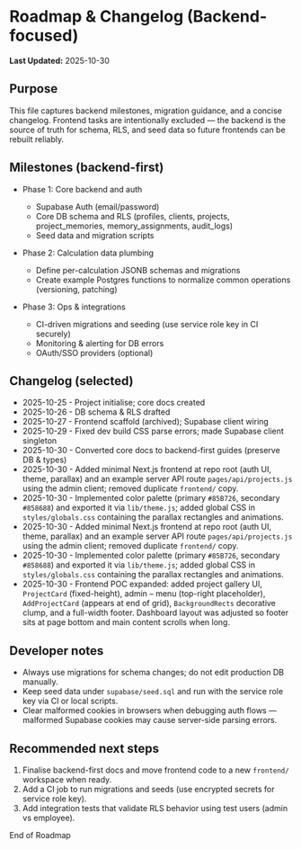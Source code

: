 # Roadmap & Changelog (Backend-focused)

**Last Updated:** 2025-10-30

Purpose
-------
This file captures backend milestones, migration guidance, and a concise changelog. Frontend tasks are intentionally excluded — the backend is the source of truth for schema, RLS, and seed data so future frontends can be rebuilt reliably.

Milestones (backend-first)
--------------------------
- Phase 1: Core backend and auth
  - Supabase Auth (email/password)
  - Core DB schema and RLS (profiles, clients, projects, project_memories, memory_assignments, audit_logs)
  - Seed data and migration scripts

- Phase 2: Calculation data plumbing
  - Define per-calculation JSONB schemas and migrations
  - Create example Postgres functions to normalize common operations (versioning, patching)

- Phase 3: Ops & integrations
  - CI-driven migrations and seeding (use service role key in CI securely)
  - Monitoring & alerting for DB errors
  - OAuth/SSO providers (optional)

Changelog (selected)
--------------------
- 2025-10-25 - Project initialise; core docs created
- 2025-10-26 - DB schema & RLS drafted
- 2025-10-27 - Frontend scaffold (archived); Supabase client wiring
- 2025-10-29 - Fixed dev build CSS parse errors; made Supabase client singleton
- 2025-10-30 - Converted core docs to backend-first guides (preserve DB & types)
- 2025-10-30 - Added minimal Next.js frontend at repo root (auth UI, theme, parallax) and an example server API route `pages/api/projects.js` using the admin client; removed duplicate `frontend/` copy.
- 2025-10-30 - Implemented color palette (primary `#85B726`, secondary `#858688`) and exported it via `lib/theme.js`; added global CSS in `styles/globals.css` containing the parallax rectangles and animations.
 - 2025-10-30 - Added minimal Next.js frontend at repo root (auth UI, theme, parallax) and an example server API route `pages/api/projects.js` using the admin client; removed duplicate `frontend/` copy.
 - 2025-10-30 - Implemented color palette (primary `#85B726`, secondary `#858688`) and exported it via `lib/theme.js`; added global CSS in `styles/globals.css` containing the parallax rectangles and animations.
 - 2025-10-30 - Frontend POC expanded: added project gallery UI, `ProjectCard` (fixed-height), admin `⋯` menu (top-right placeholder), `AddProjectCard` (appears at end of grid), `BackgroundRects` decorative clump, and a full-width footer. Dashboard layout was adjusted so footer sits at page bottom and main content scrolls when long.

Developer notes
---------------
- Always use migrations for schema changes; do not edit production DB manually.
- Keep seed data under `supabase/seed.sql` and run with the service role key via CI or local scripts.
- Clear malformed cookies in browsers when debugging auth flows — malformed Supabase cookies may cause server-side parsing errors.

Recommended next steps
----------------------
1. Finalise backend-first docs and move frontend code to a new `frontend/` workspace when ready.
2. Add a CI job to run migrations and seeds (use encrypted secrets for service role key).
3. Add integration tests that validate RLS behavior using test users (admin vs employee).

End of Roadmap
